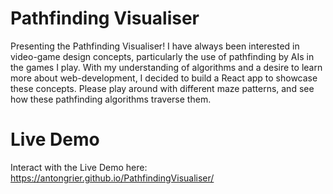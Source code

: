 # Pathfinding Visualiser
Presenting the Pathfinding Visualiser! I have always been interested in video-game design concepts, particularly the use of pathfinding by AIs in the games I play. 
With my understanding of algorithms and a desire to learn more about web-development, I decided to build a React app to showcase these concepts. 
Please play around with different maze patterns, and see how these pathfinding algorithms traverse them.

# Live Demo
Interact with the Live Demo here: https://antongrier.github.io/PathfindingVisualiser/

